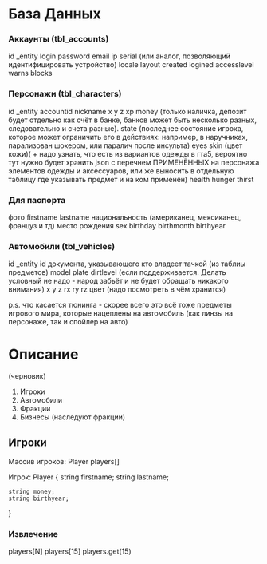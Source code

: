 # База Данных
### Аккаунты (tbl_accounts)
id
_entity
login
password
email
ip
serial (или аналог, позволяющий идентифицировать устройство)
locale
layout
created
logined
accesslevel
warns
blocks

### Персонажи (tbl_characters)
id
_entity
accountid
nickname
x
y
z
xp
money (только наличка, депозит будет отдельно как счёт в банке, банков может быть несколько разных, следовательно и счета разные).
state (последнее состояние игрока, которое может ограничить его в действиях: например, в наручниках, парализован шокером, или паралич после инсульта)
eyes
skin (цвет кожи)( + надо узнать, что есть из вариантов одежды в гта5, вероятно тут нужно будет хранить json c перечнем ПРИМЕНЁННЫХ на персонажа элементов одежды и аксессуаров, или же выносить в отдельную таблицу где указывать предмет и на ком применён)
health
hunger
thirst



### Для паспорта
фото
firstname
lastname
национальность (американец, мексиканец, француз и тд)
место рождения
sex
birthday
birthmonth
birthyear


### Автомобили (tbl_vehicles)
id
_entity
id документа, указывающего кто владеет тачкой (из таблиы предметов)
model
plate
dirtlevel (если поддерживается. Делать условный не надо - народ забьёт и не будет обращать никакого внимания)
x
y
z
rx
ry
rz
цвет (надо посмотреть в чём хранится)

p.s. что касается тюнинга - скорее всего это всё тоже предметы игрового мира, которые нацеплены на автомобиль (как линзы на персонаже, так и спойлер на авто)


# Описание
(черновик)

1. Игроки
2. Автомобили
3. Фракции
4. Бизнесы (наследуют фракции)



## Игроки

Массив игроков:
Player players[]

Игрок:
Player {
    string firstname;
    string lastname;

    string money;
    string birthyear;
}


### Извлечение

players[N]
players[15]
players.get(15)

